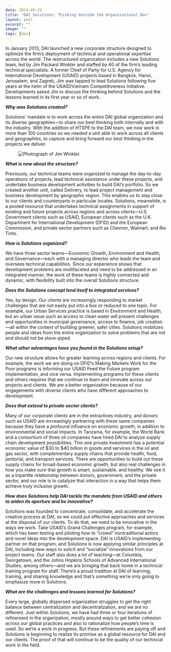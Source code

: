 ```yaml
---
date: 2014-09-22
title: "DAI Solutions: Thinking Outside the Organizational Box"
layout: post
excerpt: ""
image: ""
tags: [dai]
---
```

<p>In January 2013, DAI launched a new corporate structure designed to optimize the firm’s deployment of technical and operational expertise across the world. The restructured organization includes a new Solutions team, led by Jim Packard Winkler and staffed by 40 of the firm’s leading technical specialists. A former Chief of Party for U.S. Agency for International Development (USAID) projects based in Bangkok, Hanoi, Jerusalem, and Zagreb, Jim was tapped to lead Solutions following five years at the helm of the USAID/Vietnam Competitiveness Initiative. Developments asked Jim to discuss the thinking behind Solutions and the lessons learned in its first year or so of work.</p><p><strong><em>Why was Solutions created?</em></strong></p><p>Solutions’ mandate is to work across the entire DAI global organization and its diverse geographies—to share our best thinking both internally and with the industry. With the addition of HTSPE to the DAI team, we now work in more than 100 countries so we needed a unit able to work across all clients and geographies, to capture and bring forward our best thinking in the projects we deliver.</p><figure class="kg-card kg-image-card"><img src="https://pubs.ghost.io/uploads/jimw.jpg" class="kg-image" alt="Photograph of Jim Winkler." loading="lazy" title="James Winkler, Vice President, Solutions."></figure><p><strong><em>What is new about the structure?</em></strong></p><p>Previously, our technical teams were organized to manage the day-to-day operations of projects, lead technical assistance under these projects, and undertake business development activities to build DAI’s portfolio. So we created another unit, called Delivery, to lead project management and business development by geographic region. This enables us to stay close to our clients and counterparts in particular locales. Solutions, meanwhile, is a pooled resource that undertakes technical assignments in support of existing and future projects across regions and across clients—U.S. Government clients such as USAID, European clients such as the U.K. Department for International Development (DFID) and the European Commission, and private sector partners such as Chevron, Walmart, and Rio Tinto.</p><p><strong><em>How is Solutions organized?</em></strong></p><p>We have three sector teams—Economic Growth, Environment and Health, and Governance—each with a managing director who leads the team and oversees technical capabilities. Since our experience shows that development problems are multifaceted and need to be addressed in an integrated manner, the work of these teams is highly connected and dynamic, with flexibility built into the overall Solutions structure.</p><p><strong><em>Does the Solutions concept lend itself to integrated services?</em></strong></p><p>Yes, by design. Our clients are increasingly responding to market challenges that are not easily put into a box or reduced to one topic. For example, our Urban Services practice is based in Environment and Health, but an urban issue such as access to clean water will present challenges and opportunities in municipal governance, access to finance, job creation—all within the context of building greener, safer cities. Solutions mobilizes people and ideas from the entire organization to solve problems that are not and should not be stove-piped.</p><p><strong><em>What other advantages have you found in the Solutions setup?</em></strong></p><p>Our new structure allows for greater learning across regions and clients. For example, the work we are doing on DFID’s Making Markets Work for the Poor programs is informing our USAID Feed the Future program implementation, and vice versa. Implementing programs for these clients and others requires that we continue to learn and innovate across our projects and clients. We are a better organization because of our engagements with diverse clients who have different approaches to development.</p><p><strong><em>Does that extend to private sector clients?</em></strong></p><p>Many of our corporate clients are in the extractives industry, and donors such as USAID are increasingly partnering with these same companies because they have a profound influence on economic growth, in addition to environmental and social impacts. In Tanzania, for example, the World Bank and a consortium of three oil companies have hired DAI to analyze supply chain development possibilities. This one private investment has a potential economic value of $30 to $40 billion in goods and services in the oil and gas sector, with complementary supply chains that provide health, food, janitorial, and transport services. There are opportunities to build out these supply chains for broad-based economic growth, but also real challenges in how you make sure that growth is smart, sustainable, and healthy. We see it as a tripartite relationship between donors, government, and the private sector, and our role is to catalyze that interaction in a way that helps them achieve truly inclusive growth.</p><p><strong><em>How does Solutions help DAI tackle the mandate from USAID and others to widen its aperture and be innovative?</em></strong></p><p>Solutions was founded to concentrate, consolidate, and accelerate the creative process at DAI, so we could put effective approaches and services at the disposal of our clients. To do that, we need to be innovative in the ways we work. Take USAID’s Grand Challenges program, for example, which has been testing and piloting how to “crowd” nontraditional actors and novel ideas into the development space. DAI is USAID’s implementing partner on that program, and Solutions is now applying similar principles at DAI, including new ways to solicit and “socialize” innovations from our project teams. Our staff also does a lot of teaching—at Columbia, Georgetown, and the Johns Hopkins Schools of Advanced International Studies, among others—and we are bringing that back home in a technical training program for staff. There’s a proud tradition at DAI of learning, training, and sharing knowledge and that’s something we’re only going to emphasize more in Solutions.</p><p><strong><em>What are the challenges and lessons learned for Solutions?</em></strong></p><p>Every large, globally dispersed organization struggles to get the right balance between centralization and decentralization, and we are no different. Just within Solutions, we have had three or four iterations of refinement in the organization, mostly around ways to get better cohesion across our global practices and also to rationalize how people’s time is used. So we’re a work in progress. But these refinements are paying off and Solutions is beginning to realize its promise as a global resource for DAI and our clients. The proof of that will continue to be the quality of our technical work in the field.</p>
  